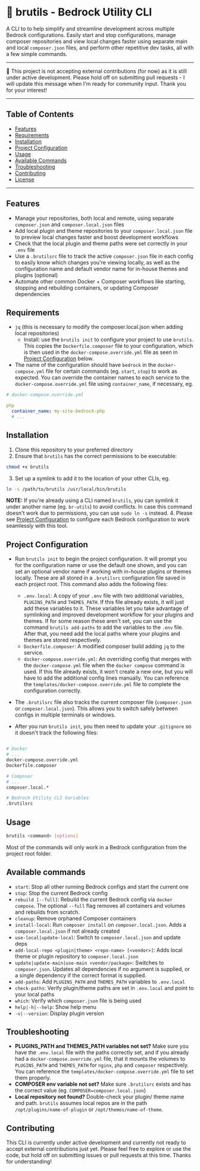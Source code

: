 # 🧰 brutils - Bedrock Utility CLI

A CLI to to help simplify and streamline development across multiple Bedrock configurations. Easily start and stop configurations, manage composer repositories and view local changes faster using separate main and local `composer.json` files, and perform other repetitive dev tasks, all with a few simple commands.

---

🚧 This project is not accepting external contributions (for now) as it is still under active development. Please hold off on submitting pull requests - I will update this message when I'm ready for community input. Thank you for your interest!

---

## Table of Contents

- [Features](#features)
- [Requirements](#requirements)
- [Installation](#installation)
- [Project Configuration](#project-configuration)
- [Usage](#usage)
- [Available Commands](#available-commands)
- [Troubleshooting](#troubleshooting)
- [Contributing](#contributing)
- [License](/LICENSE)

---

## Features

- Manage your repositories, both local and remote, using separate `composer.json` and `composer.local.json` files
- Add local plugin and theme repositories to your `composer.local.json` file to preview local changes faster and boost development workflows
- Check that the local plugin and theme paths were set correctly in your `.env` file
- Use a `.brutilsrc` file to track the active `composer.json` file in each config to easily know which changes you're viewing locally, as well as the configuration name and default vendor name for in-house themes and plugins (optional)
- Automate other common Docker + Composer workflows like starting, stopping and
rebuilding containers, or updating Composer dependencies

## Requirements

- `jq` (this is necessary to modify the composer.local.json when adding local repositories)
  - Install: use the `brutils init` to configure your project to use `brutils`. This copies the `Dockerfile.composer` file to your configuration, which is then used in the `docker-compose.override.yml` file as seen in [Project Configuration](#project-configuration) below.
- The name of the configuration should have `bedrock` in the `docker-compose.yml` file for certain commands (eg. `start`, `stop`) to work as expected. You can override the container names to each service to the `docker-compose.override.yml` file using `container_name`, if necessary, eg.

```yml
# docker-compose.override.yml

php
  container_name: my-site-bedrock-php
  # ...
```

## Installation

1. Clone this repository to your preferred directory
2. Ensure that `brutils` has the correct permissions to be executable:

  ```bash
  chmod +x brutils
  ```

3. Set up a symlink to add it to the location of your other CLIs, eg.

```bash
ln -s /path/to/brutils /usr/local/bin/brutils
```

**NOTE:** If you're already using a CLI named `brutils`, you can symlink it under another name (eg. `br-utils`) to avoid conflicts. In case this command doesn't work due to permissions, you can use `sudo ln -s` instead.
4. Please see [Project Configuration](#project-configuration) to configure each Bedrock configuration to work seamlessly with this tool.

## Project Configuration

- Run `brutils init` to begin the project configuration. It will prompt you for the configuration name or use the default one shown, and you can set an optional vendor name if working with in-house plugins or themes locally. These are all stored in a `.brutilsrc` configuration file saved in each project root. This command also adds the following files:
  - `.env.local`: A copy of your `.env` file with two additional variables, `PLUGINS_PATH` and `THEMES_PATH`. If this file already exists, it will just add these variables to it. These variables let you take advantage of symlinking and improved development workflow for your plugins and themes. If for some reason these aren't set, you can use the command `brutils add-paths` to add the variables to the `.env` file. After that, you need add the local paths where your plugins and themes are stored respectively.
  - `Dockerfile.composer`: A modified composer build adding `jq` to the service.
  - `docker-compose.override.yml`: An overriding config that merges with the `docker-compose.yml` file when the `docker compose` command is used. If this file already exists, it won't create a new one, but you will have to add the additional config lines manually. You can reference the `templates/docker-compose.override.yml` file to complete the configuration correctly.
- The `.brutilsrc` file also tracks the current composer file (`composer.json` or `composer.local.json`). This allows you to switch safely between configs in multiple terminals or windows.

- After you run `brutils init`, you then need to update your `.gitignore` so it doesn't track the following files:

```bash

# Docker
# ...
docker-compose.override.yml
Dockerfile.composer

# Composer
# ...
composer.local.*

# Bedrock Utility CLI Variables
.brutilsrc
```

## Usage

```bash
brutils <command> [options]
```

Most of the commands will only work in a Bedrock configuration from the project root folder.

## Available commands

- `start`: Stop all other running Bedrock configs and start the current one
- `stop`: Stop the current Bedrock config
- `rebuild [--full]`: Rebuild the current Bedrock config via `docker compose`. The optional `--full` flag removes all containers and volumes and rebuilds from scratch.
- `cleanup`: Remove orphaned Composer containers
- `install-local`: Run `composer install` on `composer.local.json`. Adds a `composer.local.json` if not already created
- `use-local|update-local`: Switch to `composer.local.json` and update deps
- `add-local-repo <plugin|theme> <repo-name> [<vendor>]`: Adds local theme or plugin repository to `composer.local.json`
- `update|update-main|use-main <vendor/package>`: Switches to `composer.json`. Updates all dependencies if no argument is supplied, or a single dependency if the correct format is supplied.
- `add-paths`: Add `PLUGINS_PATH` and `THEMES_PATH` variables to `.env.local`
- `check-paths`: Verify plugin/theme paths are set in `.env.local` and point to your local paths
- `which`: Verify which `composer.json` file is being used
- `help|-h|--help`: Show help menu
- `-v|--version`: Display plugin version

## Troubleshooting

- **PLUGINS_PATH and THEMES_PATH variables not set?**
Make sure you have the `.env.local` file with the paths correctly set, and if you already had a `docker-compose.override.yml` file, that it mounts the volumes to `PLUGINS_PATH` and `THEMES_PATH` for `nginx`, `php` and `composer` respectively. You can reference the `templates/docker-compose.override.yml` file to set them properly.
- **COMPOSER env variable not set?**
Make sure `.brutilsrc` exists and has the correct value (eg. `COMPOSER=composer.local.json`)
- **Local repository not found?**
Double-check your plugin/ theme name and path. `brutils` assumes local repos are in the path `/opt/plugins/name-of-plugin` or `/opt/themes/name-of-theme`.

## Contributing

This CLI is currently under active development and currently not ready to accept external contributions just yet. Please feel free to explore or use the code, but hold off on submitting issues or pull requests at this time. Thanks for understanding!